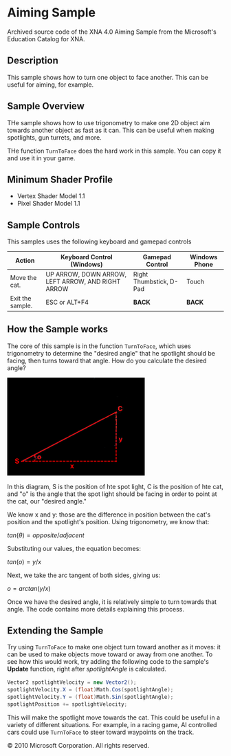 # Aiming Sample
Archived source code of the XNA 4.0 Aiming Sample from the Microsoft's Education Catalog for XNA. 

## Description
This sample shows how to turn one object to face another.  This can be useful for aiming, for example.

## Sample Overview
THe sample shows how to use trigonometry to make one 2D object aim towards another object as fast as it can.  This can be useful when making spotlights, gun turrets, and more.

THe function `TurnToFace` does the hard work in this sample.  You can copy it and use it in your game.

## Minimum Shader Profile
* Vertex Shader Model 1.1
* Pixel Shader Model 1.1

## Sample Controls
This samples uses the following keyboard and gamepad controls

| Action           | Keyboard Control (Windows)                        | Gamepad Control         | Windows Phone |
| ---------------- | ------------------------------------------------- | ----------------------- | ------------- |
| Move the cat.    | UP ARROW, DOWN ARROW, LEFT ARROW, AND RIGHT ARROW | Right Thumbstick, D-Pad | Touch         |
| Exit the sample. | ESC or ALT+F4                                     | **BACK**                | **BACK**      |

## How the Sample works
The core of this sample is in the function `TurnToFace`, which uses trigonometry to determine the "desired angle" that he spotlight should be facing, then turns toward that angle.  How do you calculate the desired angle?

![In this diagram, S is the position of hte spot light, C is the position of hte cat, and "o" is the angle that the spot light should be facing in order to point at the cat, our "desired angle."](Aiming.png)

In this diagram, S is the position of hte spot light, C is the position of hte cat, and "o" is the angle that the spot light should be facing in order to point at the cat, our "desired angle."

We know x and y: those are the difference in position between the cat's position and the spotlight's position.  Using trigonometry, we know that:

$tan(θ) = opposite / adjacent$

Substituting our values, the equation becomes:

$tan(o) = y / x$

Next, we take the arc tangent of both sides, giving us:

$o = arctan( y / x )$

Once we have the desired angle, it is relatively simple to turn towards that angle.  The code contains more details explaining this process.

## Extending the Sample
Try using `TurnToFace` to make one object turn toward another as it moves: it can be used to make objects move toward or away from one another.  To see how this would work, try adding the following code to the sample's **Update** function, right after *spotlightAngle* is calculated.

```cs
Vector2 spotlightVelocity = new Vector2();
spotlightVelocity.X = (float)Math.Cos(spotlightAngle);
spotlightVelocity.Y = (float)Math.Sin(spotlightAngle);
spotlightPosition += spotlightVelocity;
```

This will make the spotlight move towards the cat.  This could be useful in a variety of different situations.  For example, in a racing game, AI controlled cars could use `TurnToFace` to steer toward waypoints on the track.

© 2010 Microsoft Corporation. All rights reserved.